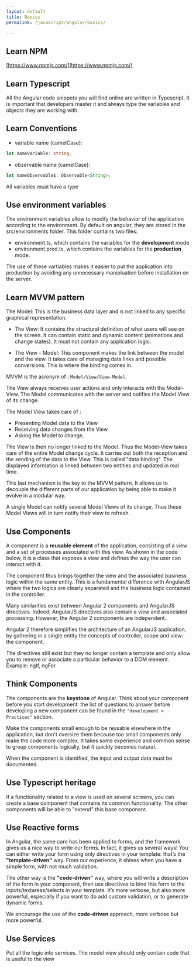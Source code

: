 ```yaml
---
layout: default
title: Basics
permalink: /javascript/angular/basics/

---
```


## Learn NPM

[https://www.npmjs.com/](https://www.npmjs.com/)

## Learn Typescript

All the Angular code snippets you will find online are written in Typescript. It is important that developers master it and always type the variables and objects they are working with.

## Learn Conventions

- variable name (camelCase):

```typescript
let nameVariable: string;
```

- observable name (camelCase):

```typescript
let nameObservable$: Observable<String>;
```

All variables must have a type

## Use environment variables

The environment variables allow to modify the behavior of the application according to the environment. By default on angular, they are stored in the src/environments folder. This folder contains two files:

- environment.ts, which contains the variables for the **development** mode
- environment.prod.ts, which contains the variables for the **production** mode.

The use of these vartiables makes it easier to put the application into production by avoiding any unnecessary manipluation before installation on the server.

## Learn MVVM pattern

The Model: This is the business data layer and is not linked to any specific graphical representation.

- The View: It contains the structural definition of what users will see on the screen. It can contain static and dynamic content (animations and change states). It must not contain any application logic.

- The View - Model: This component makes the link between the model and the view. It takes care of managing data links and possible conversions. This is where the binding comes in.

MVVM is the acronym of : `Model/View/View-Model`.

The View always receives user actions and only interacts with the Model-View. The Model communicates with the server and notifies the Model View of its change.

The Model View takes care of :

- Presenting Model data to the View
- Receiving data changes from the View
- Asking the Model to change.

The View is then no longer linked to the Model. Thus the Model-View takes care of the entire Model change cycle. It carries out both the reception and the sending of the data to the View. This is called "data binding". The displayed information is linked between two entities and updated in real time.

This last mechanism is the key to the MVVM pattern. It allows us to decouple the different parts of our application by being able to make it evolve in a modular way.

A single Model can notify several Model Views of its change. Thus these Model Views will in turn notify their view to refresh.

## Use Components

A component is a **reusable element** of the application, consisting of a view and a set of processes associated with this view. As shown in the code below, it is a class that exposes a view and defines the way the user can interact with it.

The component thus brings together the view and the associated business logic within the same entity. This is a fundamental difference with AngularJS where the two logics are clearly separated and the business logic contained in the controller.

Many similarities exist between Angular 2 components and AngularJS directives. Indeed, AngularJS directives also contain a view and associated processing. However, the Angular 2 components are independent.

Angular 2 therefore simplifies the architecture of an AngularJS application, by gathering in a single entity the concepts of controller, scope and view: the component.

The directives still exist but they no longer contain a template and only allow you to remove or associate a particular behavior to a DOM element. Example: ngIf, ngFor

## Think Components

The components are the **keystone** of Angular. Think about your component before you start development: the list of questions to answer before developing a new component can be found in the `"development > Practices"` section.

Make the components small enough to be reusable elsewhere in the application, but don't oversize them because too small components only make the code more complex. It takes some experience and common sense to group components logically, but it quickly becomes natural.

When the component is identified, the input and output data must be documented.

## Use Typescript heritage

If a functionality related to a view is used on several screens, you can create a base component that contains its common functionality. The other components will be able to "extend" this base component.

## Use Reactive forms

In Angular, the same care has been applied to forms, and the framework gives us a nice way to write our forms. In fact, it gives us several ways!
You can either write your form using only directives in your template: that’s the **"template-driven"** way. From our experience, it shines when you have a simple form, with not much validation.

The other way is the **"code-driven"** way, where you will write a description of the form in your component, then use directives to bind this form to the inputs/textareas/selects in your template. It’s more verbose, but also more powerful, especially if you want to do add custom validation, or to generate dynamic forms.

We encourage the use of the **code-driven** approach, more verbose but more powerful.


## Use Services

Put all the logic into services. The model view should only contain code that is useful to the view